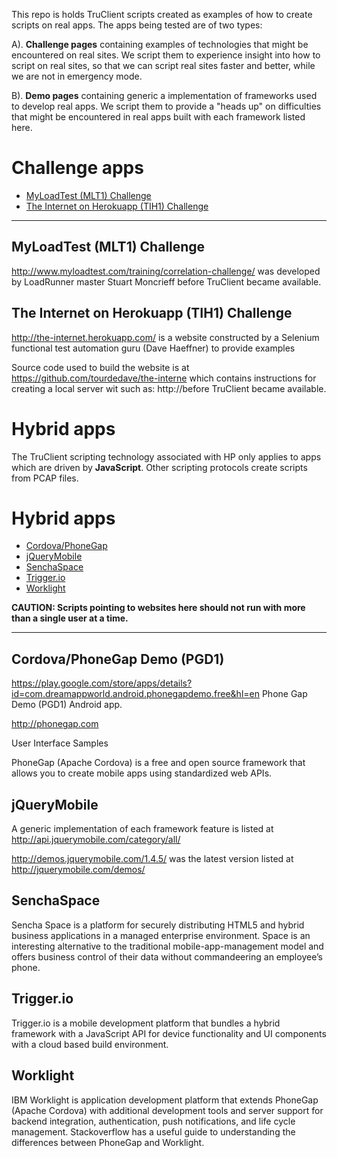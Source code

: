 This repo is holds TruClient scripts created as examples of how to create scripts on real apps.
The apps being tested are of two types:

A). **Challenge pages** containing examples of technologies that might be encountered on real sites.
We script them to experience insight into how to script on real sites,
so that we can script real sites faster and better, while we are not in emergency mode.

B). **Demo pages** containing generic a implementation of frameworks used to develop real apps.
We script them to provide a "heads up" on difficulties that might be encountered 
in real apps built with each framework listed here.


# <a name="ChallengeApps"></a> Challenge apps

* <a href="#CorrelationChallenge"> MyLoadTest (MLT1) Challenge</a>
* <a href="#TheInternet"> The Internet on Herokuapp (TIH1) Challenge</a>

<hr />

## <a name="CorrelationChallenge"></a> MyLoadTest (MLT1) Challenge
http://www.myloadtest.com/training/correlation-challenge/
was developed by LoadRunner master Stuart Moncrieff
before TruClient became available.

## <a name="TheInternet"></a> The Internet on Herokuapp (TIH1) Challenge
http://the-internet.herokuapp.com/
is a website constructed by a Selenium functional test automation guru (Dave Haeffner) 
to provide examples

Source code used to build the website is at 
https://github.com/tourdedave/the-interne 
which contains instructions for creating a local server 
wit such as:
http://before TruClient became available.
# <a name="Hybridapps"></a> Hybrid apps


The TruClient scripting technology associated with HP only applies to apps which are driven by **JavaScript**.
Other scripting protocols create scripts from PCAP files. 

# <a name="Hybridapps"></a> Hybrid apps

* <a href="#Cordova"> Cordova/PhoneGap</a>
* <a href="#jQueryMobile"> jQueryMobile</a>
* <a href="#SenchaSpace"> SenchaSpace</a>
* <a href="#Trigger.io"> Trigger.io</a>
* <a href="#Worklight"> Worklight</a>
 

**CAUTION: Scripts pointing to websites here should not run with more than a single user at a time.**

<hr />

## <a name="Cordova"></a> Cordova/PhoneGap Demo (PGD1)

https://play.google.com/store/apps/details?id=com.dreamappworld.android.phonegapdemo.free&hl=en
Phone Gap Demo (PGD1) Android app.

http://phonegap.com 

User Interface Samples

PhoneGap (Apache Cordova) is a free and open source framework that allows you to create mobile apps using standardized web APIs.

## <a name="jQueryMobile"></a> jQueryMobile

A generic implementation of each framework feature is listed at  
http://api.jquerymobile.com/category/all/

http://demos.jquerymobile.com/1.4.5/
was the latest version listed at
http://jquerymobile.com/demos/

## <a name="SenchaSpace"></a> SenchaSpace

Sencha Space is a platform for securely distributing HTML5 and hybrid business applications in a managed enterprise environment. Space is an interesting alternative to the traditional mobile-app-management model and offers business control of their data without commandeering an employee’s phone.


## <a name="Trigger.io"></a> Trigger.io

Trigger.io is a mobile development platform that bundles a hybrid framework with a JavaScript API for device functionality and UI components with a cloud based build environment.


## <a name="Worklight"></a> Worklight
IBM Worklight is application development platform that extends PhoneGap (Apache Cordova) with additional development tools and server support for backend integration, authentication, push notifications, and life cycle management. Stackoverflow has a useful guide to understanding the differences between PhoneGap and Worklight.

